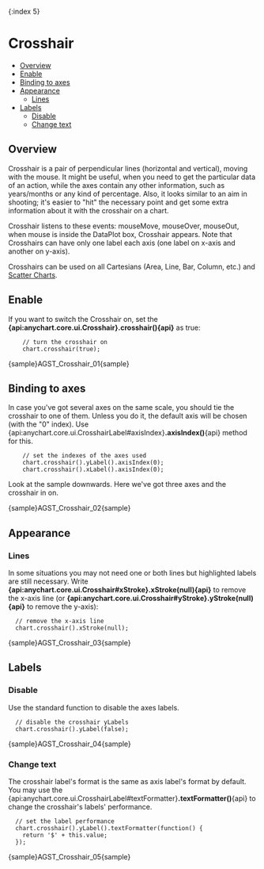 {:index 5}
# Crosshair

* [Overview](#overview)
* [Enable](#enable)
* [Binding to axes](#binding_to_axes)
* [Appearance](#appearance)
   * [Lines](#lines)
* [Labels](#labels)
   * [Disable](#disable)
   * [Change text](#change_text)

## Overview

Crosshair is a pair of perpendicular lines (horizontal and vertical), moving with the mouse. It might be useful, when you need to get the particular data of an action, while the axes contain any other information, such as years/months or any kind of percentage. Also, it looks similar to an aim in shooting; it's easier to "hit" the necessary point and get some extra information about it with the crosshair on a chart.

Crosshair listens to these events: mouseMove, mouseOver, mouseOut, when mouse is inside the DataPlot box, Crosshair appears. Note that Crosshairs can have only one label each axis (one label on x-axis and another on y-axis).

Crosshairs can be used on all Cartesians (Area, Line, Bar, Column, etc.) and [Scatter Charts](../../Basic_Chart_Types/Scatter_Chart).
 
## Enable           
 
If you want to switch the Crosshair on, set the **{api:anychart.core.ui.Crosshair}.crosshair(){api}** as true:
```
	// turn the crosshair on
	chart.crosshair(true);
```
{sample}AGST\_Crosshair\_01{sample}

## Binding to axes

In case you've got several axes on the same scale, you should tie the crosshair to one of them. Unless you do it, the default axis will be chosen (with the "0" index). Use {api:anychart.core.ui.CrosshairLabel#axisIndex}**.axisIndex()**{api} method for this.

```
	// set the indexes of the axes used
	chart.crosshair().yLabel().axisIndex(0);
	chart.crosshair().xLabel().axisIndex(0);
```
Look at the sample downwards. Here we've got three axes and the crosshair in on.

{sample}AGST\_Crosshair\_02{sample}

## Appearance

### Lines

In some situations you may not need one or both lines but highlighted labels are still necessary. Write **{api:anychart.core.ui.Crosshair#xStroke}.xStroke(null){api}** to remove the x-axis line (or **{api:anychart.core.ui.Crosshair#yStroke}.yStroke(null){api}** to remove the y-axis):

```
  // remove the x-axis line
  chart.crosshair().xStroke(null); 
```
{sample}AGST\_Crosshair\_03{sample}

## Labels

### Disable

Use the standard function to disable the axes labels.

```
  // disable the crosshair yLabels
  chart.crosshair().yLabel(false);
```
{sample}AGST\_Crosshair\_04{sample}

### Change text

The crosshair label's format is the same as axis label's format by default. You may use the {api:anychart.core.ui.CrosshairLabel#textFormatter}**.textFormatter()**{api} to change the crosshair's labels' performance. 

```
  // set the label performance
  chart.crosshair().yLabel().textFormatter(function() {
    return '$' + this.value;
  });
```
{sample}AGST\_Crosshair\_05{sample}
